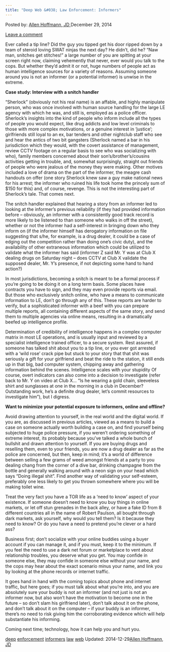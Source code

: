 ```yaml
---
title: "Deep Web &#038; Law Enforcement: Informers"
---
```


<article class="post-listing post-7951 post type-post status-publish format-standard has-post-thumbnail hentry  tag-deep tag-enforcement tag-informers tag-law tag-web">
Posted by: <a href="https://www.deepdotweb.com/author/lionelhutz/" title="">Allen Hoffmann, JD </a></span>
<span>December 29, 2014</span>
    
<a href="/2014/12/29/deep-web-law-enforcement-informers/#respond">Leave a comment</a></span>
</p>
<p>Ever called a tip line? Did the guy you tipped get his door ripped down by a team of steroid loving SWAT ninjas the next day? He didn’t, did he? “Naw man, snitches get stitches!” a large number of you are spitting at your screen right now, claiming vehemently that never, ever would you talk to the cops. But whether they’d admit it or not, huge numbers of people act as human intelligence sources for a variety of reasons. Assuming someone around you is not an informer (or a potential informer) is unwise in the extreme.</p>
<p><strong>Case study: Interview with a snitch handler</strong></p>
<p>“Sherlock” (obviously not his real name) is an affable, and highly manipulate person, who was once involved with human source handling for the large LE agency with which he was, and still is, employed as a police officer. Sherlock’s insights into the kind of people who inform include all the types of people you would expect, like drug addicts and low level criminals to those with more complex motivations, or a genuine interest in ‘justice’; girlfriends still loyal to an ex, bar tenders and other nightclub staff who see and hear the antics of two bit gangsters (Sherlock named a bar in his jurisdiction which they would, with the covert assistance of management, review CCTV footage on a regular basis to see who was socializing with who), family members concerned about their son’s/brother’s/cousins activities getting in trouble, and, somewhat surprisingly, straight out friends of people who were jealous of the money they were making. Other motives included a love of drama on the part of the informer, the meagre cash handouts on offer (one story Sherlock knew saw a guy make national news for his arrest; the informer who ruined his life took home the princely sum of $150 for this) and, of course, revenge. This is not the interesting part of Sherlock’s tale. That comes next.</p>
<p>The snitch handler explained that hearing a story from an informer led to looking at the informer’s previous reliability (if they had provided information before &#8211; obviously, an informer with a consistently good track record is more likely to be listened to than someone who walks in off the street), whether or not the informer had a self-interest in bringing down who they inform on (if the informer himself has derogatory information on file suggesting that s/he, for example, is a drug dealer, it could be a case of edging out the competition rather than doing one’s civic duty), and the availability of other extraneous information which could be utilized to validate what the informer has said (informer Z said Mr. Y was at Club X dealing drugs <span data-term="goog_2035689326">on Saturday</span> night – does CCTV at Club X validate the supposed dealer, Mr. Y’s presence, if not depicting some hand to hand action?)</p>
<p>In most jurisdictions, becoming a snitch is meant to be a formal process if you’re going to be doing it on a long term basis. Some places have contracts you have to sign, and they may even provide reports via email. But those who exclusively snitch online, who have a means to communicate information to LE, don’t go through any of this. These reports are harder to verify, but a sophisticated informer with a beef with you can prepare multiple reports, all containing different aspects of the same story, and send them to multiple agencies via online means, resulting in a dramatically beefed up intelligence profile.</p>
<p>Determination of credibility of intelligence happens in a complex computer matrix in most LE operations, and is usually input and reviewed by a specialist intelligence trained officer, to a secure system. Rest assured, if someone has talked shit about you to a tip line, or you ever got arrested with a ‘wild rose’ crack pipe but stuck to your story that that shit was seriously a gift for your girlfriend and beat the ride to the station, it still ends up in that big, bad computer system, chipping away and gathering information behind the scenes. Intelligence scales with your stupidity Of course, overt indicators can also come into a decision to investigate (refer back to Mr. Y on video at Club X… “Is he wearing a gold chain, sleeveless shirt and sunglasses at one in the morning in a club in December? Outstanding work, he’s a definite drug dealer, let’s commit resources to investigate him”), but I digress.</p>
<p><strong>Want to minimize your potential exposure to informers, online and offline?</strong></p>
<p>Avoid drawing attention to yourself, in the real world and the digital world. If you are, as discussed in previous articles, viewed as a means to build a case on someone actually worth building a case on, and find yourself being subjected to huge police pressure, if you weren’t ordering something of extreme interest, its probably because you’ve talked a whole bunch of bullshit and drawn attention to yourself. If you are buying drugs and reselling them, even to your friends, you are now a drug dealer as far as the police are concerned, but then, keep in mind; it’s a world of difference between selling a few grams of weed amongst friends at a party to you dealing chang from the corner of a dive bar, drinking champagne from the bottle and generally walking around with a neon sign on your head which says “Doing illegal shit”. Find another way of validating your self-esteem, preferably one less likely to get you thrown somewhere where you will be making toilet wine.</p>
<p>Treat the very fact you have a TOR life as a ‘need to know’ aspect of your existence. If someone doesn’t need to know you buy things in online markets, or let off stun grenades in the back alley, or have a fake ID from 8 different countries all in the name of Robert Paulson, all bought through dark markets, ask yourself, why would you tell them? Is it because they need to know? Or do you have a need to pretend you’re clever or a hard ass?</p>
<p>Business first; don’t socialize with your online buddies using a buyer account if you can manage it, and if you must, keep it to the minimum. If you feel the need to use a dark net forum or marketplace to vent about relationship troubles, you deserve what you get. You may confide in someone else, they may confide in someone else without your name, and the cops may hear about the exact scenario minus your name, and link you by looking at the phone records or internet traffic.</p>
<p>It goes hand in hand with the coming topics about phone and internet traffic, but here goes; if you must talk about what you’re into, and you are absolutely sure your buddy is not an informer (and not just is not an informer now, but also won’t have the motivation to become one in the future – so don’t slam his girlfriend later), don’t talk about it on the phone, and don’t talk about it on the computer – if your buddy is an informer, there’s no need to risk giving him the corroborating evidence which will help substantiate his informing.</p>
<p>Coming next time; technology, how it can help you and hurt you.</p>
</div>
<a href="https://www.deepdotweb.com/tag/deep/" rel="tag">deep</a> <a href="https://www.deepdotweb.com/tag/enforcement/" rel="tag">enforcement</a> <a href="https://www.deepdotweb.com/tag/informers/" rel="tag">informers</a> <a href="https://www.deepdotweb.com/tag/law/" rel="tag">law</a> <a href="https://www.deepdotweb.com/tag/web/" rel="tag">web</a></span> 
Updated: 2014-12-29<a href="https://www.deepdotweb.com/author/lionelhutz/" title="Posts by Allen Hoffmann, JD" rel="author">Allen Hoffmann, JD</a></strong></div>
    
